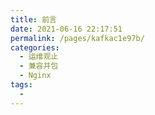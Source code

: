 ```yaml
---
title: 前言
date: 2021-06-16 22:17:51
permalink: /pages/kafkac1e97b/
categories:
  - 运维观止
  - 兼容并包
  - Nginx
tags:
  - 
---
```

